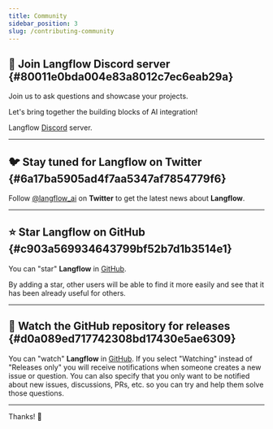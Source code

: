```yaml
---
title: Community
sidebar_position: 3
slug: /contributing-community
---
```




## 🤖 Join **Langflow** Discord server {#80011e0bda004e83a8012c7ec6eab29a}


Join us to ask questions and showcase your projects.


Let's bring together the building blocks of AI integration!


Langflow [Discord](https://discord.gg/EqksyE2EX9) server.


---


## 🐦 Stay tuned for **Langflow** on Twitter {#6a17ba5905ad4f7aa5347af7854779f6}


Follow [@langflow_ai](https://twitter.com/langflow_ai) on **Twitter** to get the latest news about **Langflow**.


---


## ⭐️ Star **Langflow** on GitHub {#c903a569934643799bf52b7d1b3514e1}


You can "star" **Langflow** in [GitHub](https://github.com/langflow-ai/langflow).


By adding a star, other users will be able to find it more easily and see that it has been already useful for others.


---


## 👀 Watch the GitHub repository for releases {#d0a089ed717742308bd17430e5ae6309}


You can "watch" **Langflow** in [GitHub](https://github.com/langflow-ai/langflow). If you select "Watching" instead of "Releases only" you will receive notifications when someone creates a new issue or question. You can also specify that you only want to be notified about new issues, discussions, PRs, etc. so you can try and help them solve those questions.


---


Thanks! 🚀


